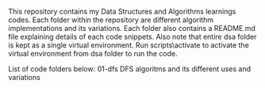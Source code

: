 This repository contains my Data Structures and Algorithms learnings codes.
Each folder within the repository are different algorithm implementations and its variations. Each folder also contains a README.md file explaining details of each code snippets.
Also note that entire dsa folder is kept as a single virtual environment.
Run scripts\activate to activate the virtual environment from dsa folder to run the code.

List of code folders below:
01-dfs						DFS algoritms and its different uses and variations